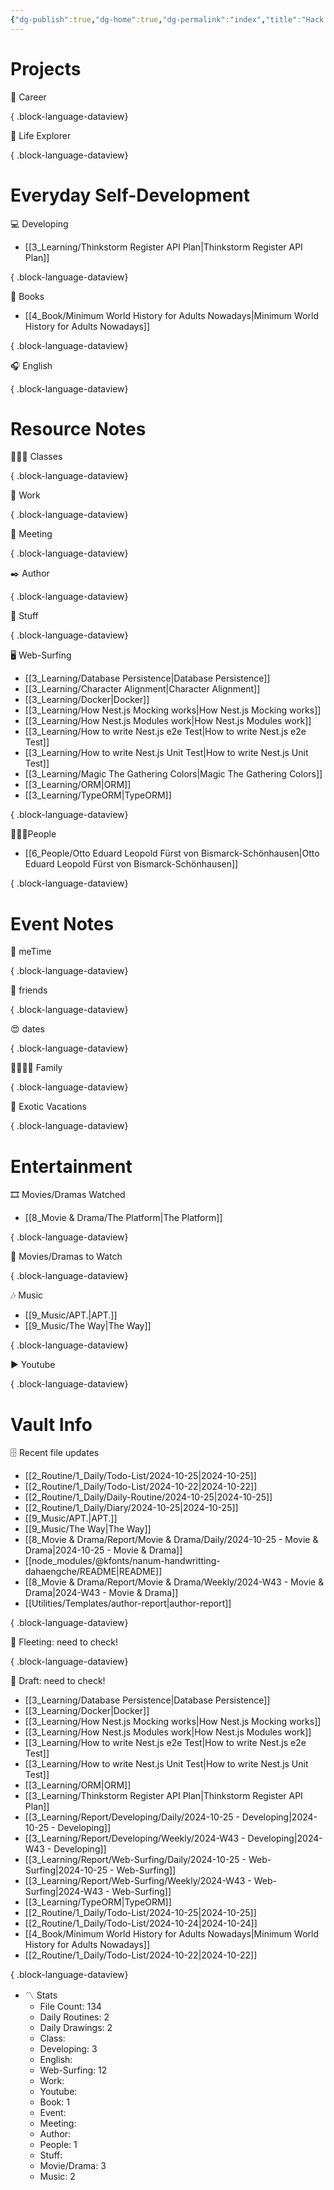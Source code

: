 ```yaml
---
{"dg-publish":true,"dg-home":true,"dg-permalink":"index","title":"Hack The Moon","cssclasses":["dashboard"],"dg-content-classes":"dashboard","permalink":"/index/","contentClasses":"dashboard","tags":["gardenEntry"],"dgPassFrontmatter":true,"noteIcon":"1"}
---
```



# Projects

💼 Career


{ .block-language-dataview}

🧭 Life Explorer


{ .block-language-dataview}

# Everyday Self-Development

💻 Developing

- [[3_Learning/Thinkstorm Register API Plan\|Thinkstorm Register API Plan]]

{ .block-language-dataview}

📖 Books

- [[4_Book/Minimum World History for Adults Nowadays\|Minimum World History for Adults Nowadays]]

{ .block-language-dataview}

🎧 English


{ .block-language-dataview}

# Resource Notes

👩🏻‍🏫 Classes


{ .block-language-dataview}

💼 Work


{ .block-language-dataview}

🤝 Meeting


{ .block-language-dataview}

✒️ Author


{ .block-language-dataview}

🧸 Stuff


{ .block-language-dataview}

🖥️ Web-Surfing

- [[3_Learning/Database Persistence\|Database Persistence]]
- [[3_Learning/Character Alignment\|Character Alignment]]
- [[3_Learning/Docker\|Docker]]
- [[3_Learning/How Nest.js Mocking works\|How Nest.js Mocking works]]
- [[3_Learning/How Nest.js Modules work\|How Nest.js Modules work]]
- [[3_Learning/How to write Nest.js e2e Test\|How to write Nest.js e2e Test]]
- [[3_Learning/How to write Nest.js Unit Test\|How to write Nest.js Unit Test]]
- [[3_Learning/Magic The Gathering Colors\|Magic The Gathering Colors]]
- [[3_Learning/ORM\|ORM]]
- [[3_Learning/TypeORM\|TypeORM]]

{ .block-language-dataview}

🧑‍🤝‍🧑People

- [[6_People/Otto Eduard Leopold Fürst von Bismarck-Schönhausen\|Otto Eduard Leopold Fürst von Bismarck-Schönhausen]]

{ .block-language-dataview}

# Event Notes

💃 meTime


{ .block-language-dataview}

🙂 friends


{ .block-language-dataview}

😍 dates


{ .block-language-dataview}

👨‍👩‍👧‍👦 Family


{ .block-language-dataview}

🌅 Exotic Vacations


{ .block-language-dataview}

# Entertainment

🎞️ Movies/Dramas Watched

- [[8_Movie & Drama/The Platform\|The Platform]]

{ .block-language-dataview}

🎥 Movies/Dramas to Watch


{ .block-language-dataview}

🎶 Music

- [[9_Music/APT.\|APT.]]
- [[9_Music/The Way\|The Way]]

{ .block-language-dataview}

▶️ Youtube


{ .block-language-dataview}

# Vault Info

🗄️ Recent file updates

- [[2_Routine/1_Daily/Todo-List/2024-10-25\|2024-10-25]]
- [[2_Routine/1_Daily/Todo-List/2024-10-22\|2024-10-22]]
- [[2_Routine/1_Daily/Daily-Routine/2024-10-25\|2024-10-25]]
- [[2_Routine/1_Daily/Diary/2024-10-25\|2024-10-25]]
- [[9_Music/APT.\|APT.]]
- [[9_Music/The Way\|The Way]]
- [[8_Movie & Drama/Report/Movie & Drama/Daily/2024-10-25 - Movie & Drama\|2024-10-25 - Movie & Drama]]
- [[node_modules/@kfonts/nanum-handwritting-dahaengche/README\|README]]
- [[8_Movie & Drama/Report/Movie & Drama/Weekly/2024-W43 - Movie & Drama\|2024-W43 - Movie & Drama]]
- [[Utilities/Templates/author-report\|author-report]]

{ .block-language-dataview}

🔖 Fleeting: need to check!


{ .block-language-dataview}

🔖 Draft: need to check!

- [[3_Learning/Database Persistence\|Database Persistence]]
- [[3_Learning/Docker\|Docker]]
- [[3_Learning/How Nest.js Mocking works\|How Nest.js Mocking works]]
- [[3_Learning/How Nest.js Modules work\|How Nest.js Modules work]]
- [[3_Learning/How to write Nest.js e2e Test\|How to write Nest.js e2e Test]]
- [[3_Learning/How to write Nest.js Unit Test\|How to write Nest.js Unit Test]]
- [[3_Learning/ORM\|ORM]]
- [[3_Learning/Thinkstorm Register API Plan\|Thinkstorm Register API Plan]]
- [[3_Learning/Report/Developing/Daily/2024-10-25 - Developing\|2024-10-25 - Developing]]
- [[3_Learning/Report/Developing/Weekly/2024-W43 - Developing\|2024-W43 - Developing]]
- [[3_Learning/Report/Web-Surfing/Daily/2024-10-25 - Web-Surfing\|2024-10-25 - Web-Surfing]]
- [[3_Learning/Report/Web-Surfing/Weekly/2024-W43 - Web-Surfing\|2024-W43 - Web-Surfing]]
- [[3_Learning/TypeORM\|TypeORM]]
- [[2_Routine/1_Daily/Todo-List/2024-10-25\|2024-10-25]]
- [[2_Routine/1_Daily/Todo-List/2024-10-24\|2024-10-24]]
- [[4_Book/Minimum World History for Adults Nowadays\|Minimum World History for Adults Nowadays]]
- [[2_Routine/1_Daily/Todo-List/2024-10-22\|2024-10-22]]

{ .block-language-dataview}

-   〽️ Stats
    -   File Count: 134
    -   Daily Routines: 2
    -   Daily Drawings: 2
    -   Class: 
    -   Developing: 3
    -   English: 
    -   Web-Surfing: 12
    -   Work: 
    -   Youtube: 
    -   Book: 1
    -   Event: 
    -   Meeting: 
    -   Author: 
    -   People: 1
    -   Stuff: 
    -   Movie/Drama: 3
    -   Music: 2
